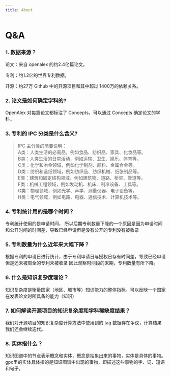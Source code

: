 ```yaml
---
title: About
---
```


# Q&A
### 1. 数据来源？

论文：来自 openalex 的约2.4亿篇论文。

专利：约1.2亿的世界专利数据。

开源：约27万 Github 中的开源项目和其中超过 1400万的依赖关系。


### 2. 论文是如何确定学科的?

OpenAlex 对每篇论文都标注了 Concepts，可以通过 Concepts 确定论文的学科。

### 3. 专利的 IPC 分类是什么含义?
  > IPC 主分类的简要说明：
  <br> A类：人类生活的必需品，例如食品、纺织品、家具、化妆品等。
  <br> B类：人类生活的日常活动，例如运输、卫生、娱乐、体育等。
  <br> C类：化学和冶金领域，例如化学制剂、颜料、金属合金等。
  <br> D类：纺织和造纸领域，例如纺织品、纺织机械、纸张制品等。
  <br> E类：建筑和固定结构领域，例如建筑物、道路、桥梁、管道等。
  <br> F类：机械工程领域，例如发动机、机床、制冷设备、工具等。
  <br> G类：物理领域，例如光学、声学、测量仪器、电子设备等。
  <br> H类：电气领域，例如电路、电器、通信技术、计算机技术等。

### 4. 专利统计用的是哪个时间？
专利统计使用的是申请时间， 所以后期专利数量下降的一个原因是因为申请时间和公开时间的时间差，导致已经申请但是没有公开的专利没有被收录

### 5. 专利数量为什么近年来大幅下降？
根据专利的申请日进行统计，由于专利申请日与授权日存有时间差，导致已经申请但是还未被周全的专利未被收录 因此观察时间段的末期，专利数量有所下降。

### 6. 什么是知识复杂度理论？
知识复杂度是衡量国家（地区、城市等）知识能力的整体指标。可以反映一个国家在发表论文时所具备的能力（知识）

### 7. 如何解读开源项目的知识复杂度和学科稀缺度结果？
我们对开源项目的知识复杂度计算方法中使用到的 tag 数据存在争议，计算结果我们还会继续迭代。

### 8. 实体指什么？
知识图谱中的节点表示概念和实体，概念是抽象出来的事物，实体是具体的事物。
gpc里的实体具体指的是知识图谱中出现的事物，即描述这些事物的字、词、短语和句子。

